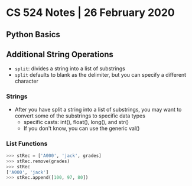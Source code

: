 # CS 524 Notes | 26 February 2020
## Python Basics
## Additional String Operations
- `split`: divides a string into a list of substrings
- `split` defaults to blank as the delimiter, but you can specify a different character

### Strings
- After you have split a string into a list of substrings, you may want to convert some of the substrings to specific data types
  - specific casts: int(), float(), long(), and str()
  - If you don't know, you can use the generic val()

### List Functions
``` python
>>> stRec = ['A000', 'jack', grades]
>>> stRec.remove(grades)
>>> stRec
['A000', 'jack']
>>> stRec.append([100, 97, 80])
```
